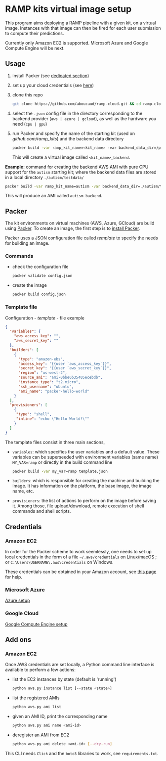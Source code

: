 # RAMP kits virtual image setup

This program aims deploying a RAMP pipeline with a given kit, on a virtual image.
Instances with that image can then be fired for each user submission to compute their predictions.

Currently only Amazon EC2 is supported. Microsoft Azure and Google Compute Engine will be next.

## Usage

1. install Packer (see [dedicated section](#Packer))

2. set up your cloud credentials (see [here](#Credentials))

3. clone this repo
   ```bash
   git clone https://github.com/aboucaud/ramp-cloud.git && cd ramp-cloud
   ```

4. select the `.json` config file in the directory corresponding to the backend provider (`aws | azure | gcloud`), as well as the hardware you need (`cpu | gpu`)

5. run Packer and specify the name of the starting kit (used on *github.com/ramp_kits*) and the backend data directory
   ```bash
   packer build -var ramp_kit_name=<kit_name> -var backend_data_dir=/path/to/data/ config.json
   ```
   This will create a virtual image called `<kit_name>_backend`.

**Example:** command for creating the backend AWS AMI with pure CPU support for the `autism` starting kit; where the backend data files are stored in a local directory `./autism/testdata/`
   ```bash
   packer build -var ramp_kit_name=autism -var backend_data_dir=./autism/testdata/ aws_cpu_setup.json
   ```
   This will produce an AMI called `autism_backend`.

## Packer

The kit environments on virtual machines (AWS, Azure, GCloud) are build using
[Packer](https://www.packer.io/). To create an image, the first step is to 
[install Packer](https://www.packer.io/intro/getting-started/install.html).

Packer uses a JSON configuration file called _template_ to specify the needs
for building an image. 

### Commands

-  check the configuration file
   ```bash
   packer validate config.json
   ```

-  create the image
   ```bash
   packer build config.json
   ```

### Template file

Configuration - _template_ - file example

```json
{
  "variables": {
    "aws_access_key": "",
    "aws_secret_key": ""
  },
  "builders": [
    {
      "type": "amazon-ebs",
      "access_key": "{{user `aws_access_key`}}",
      "secret_key": "{{user `aws_secret_key`}}",
      "region": "us-west-2",
      "source_ami": "ami-0bbe6b35405ecebdb",
      "instance_type": "t2.micro",
      "ssh_username": "ubuntu",
      "ami_name": "packer-hello-world"
    }
  ],
  "provisioners": [
    {
     "type": "shell",
     "inline": "echo \"Hello World!\"" 
    }  
  ]
}
```

The template files consist in three main sections,

- `variables`: which specifies the user variables and a default value. These 
   variables can be superseeded with environment variables (same name) 
   `MY_VAR=ramp` or directly in the build command line
   ```bash
   packer build -var my_var=ramp template.json
   ```

- `builders`: which is responsible for creating the machine and building the
   image. It has information on the platform, the base image, the image name,
   etc.

- `provisioners`: the list of actions to perform on the image before saving it.
   Among those, file upload/download, remote execution of shell commands and 
   shell scripts.


## Credentials

### Amazon EC2

In order for the Packer scheme to work seemlessly, one needs to set up 
local credentials in the form of a file `~/.aws/credentials` on Linux/macOS ; 
or `C:\Users\USERNAME\.aws\credentials` on Windows.

These credentials can be obtained in your Amazon account, see 
[this page][aws_setup] for help.

### Microsoft Azure 

[Azure setup][azure_setup]

### Google Cloud

[Google Compute Engine setup][gce_setup]


[aws_setup]: https://docs.aws.amazon.com/fr_fr/sdk-for-net/v2/developer-guide/net-dg-config-creds.html
[azure_setup]: https://www.packer.io/docs/builders/azure-setup.html
[gce_setup]: https://cloud.google.com/compute/docs/access/create-enable-service-accounts-for-instances


## Add ons

### Amazon EC2

Once AWS credentials are set locally, a Python command line interface is 
available to perform a few actions:

- list the EC2 instances by state (default is 'running')
   ```bash
   python aws.py instance list [--state <state>]
   ```
- list the registered AMIs
   ```bash
   python aws.py ami list
   ```
- given an AMI ID, print the corresponding name
   ```bash
   python aws.py ami name <ami-id>
   ```
- deregister an AMI from EC2
   ```bash
   python aws.py ami delete <ami-id> [--dry-run]
   ```

This CLI needs `Click` and the `boto3` libraries to work, see `requirements.txt`.
